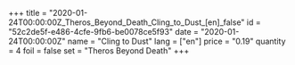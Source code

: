 +++
title = "2020-01-24T00:00:00Z_Theros_Beyond_Death_Cling_to_Dust_[en]_false"
id = "52c2de5f-e486-4cfe-9fb6-be0078ce5f93"
date = "2020-01-24T00:00:00Z"
name = "Cling to Dust"
lang = ["en"]
price = "0.19"
quantity = 4
foil = false
set = "Theros Beyond Death"
+++
